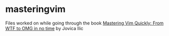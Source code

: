 # masteringvim

Files worked on while going through the book [Mastering Vim Quickly: From WTF to OMG in no time](https://jovicailic.org/mastering-vim-quickly/) by Jovica Ilic
